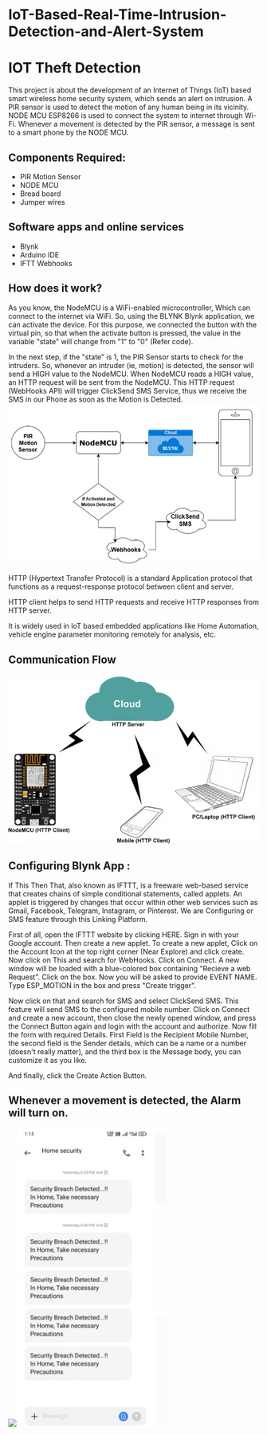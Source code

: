 # IoT-Based-Real-Time-Intrusion-Detection-and-Alert-System


# IOT Theft Detection

This project is about the development of an Internet of Things (IoT) based smart wireless home security system, which sends an alert on intrusion. A PIR sensor is used to detect the motion of any human being in its vicinity. NODE MCU ESP8266 is used to connect the system to internet through Wi-Fi. Whenever a movement is detected by the PIR sensor, a message is sent to a smart phone by the NODE MCU. 




## Components Required:

- PIR Motion Sensor
- NODE MCU
- Bread board
- Jumper wires


## Software apps and online services

- Blynk
- Arduino IDE
- IFTT Webhooks


## How does it work?

As you know, the NodeMCU is a WiFi-enabled microcontroller, Which can connect to the internet via WiFi. So, using the BLYNK Blynk application, we can activate the device. For this purpose, we connected the button with the virtual pin, so that when the activate button is pressed, the value in the variable "state" will change from "1" to "0" (Refer code).

In the next step, if the "state" is 1, the PIR Sensor starts to check for the intruders. So, whenever an intruder (ie, motion) is detected, the sensor will send a HIGH value to the NodeMCU. When NodeMCU reads a HIGH value, an HTTP request will be sent from the NodeMCU. This HTTP request (WebHooks API) will trigger ClickSend SMS Service, thus we receive the SMS in our Phone as soon as the Motion is Detected.
![](Architecture.png)

HTTP (Hypertext Transfer Protocol) is a standard Application protocol that functions as a request-response protocol between client and server.

HTTP client helps to send HTTP requests and receive HTTP responses from HTTP server.

It is widely used in IoT based embedded applications like Home Automation, vehicle engine parameter monitoring remotely for analysis, etc.



## Communication Flow

![](communication.png)



## Configuring Blynk App :

If This Then That, also known as IFTTT, is a freeware web-based service that creates chains of simple conditional statements, called applets. An applet is triggered by changes that occur within other web services such as Gmail, Facebook, Telegram, Instagram, or Pinterest. We are Configuring or SMS feature through this Linking Platform.

First of all, open the IFTTT website by clicking HERE. Sign in with your Google account. Then create a new applet. To create a new applet, Click on the Account Icon at the top right corner (Near Explore) and click create. Now click on This and search for WebHooks. Click on Connect. A new window will be loaded with a blue-colored box containing "Recieve a web Request". Click on the box. Now you will be asked to provide EVENT NAME. Type ESP_MOTION in the box and press "Create trigger".

Now click on that and search for SMS and select ClickSend SMS. This feature will send SMS to the configured mobile number. Click on Connect and create a new account, then close the newly opened window, and press the Connect Button again and login with the account and authorize. Now fill the form with required Details. First Field is the Recipient Mobile Number, the second field is the Sender details, which can be a name or a number (doesn't really matter), and the third box is the Message body, you can customize it as you like.

And finally, click the Create Action Button.
## Whenever a movement is detected, the Alarm will turn on.

![](image.png)
![](image.jpg)

